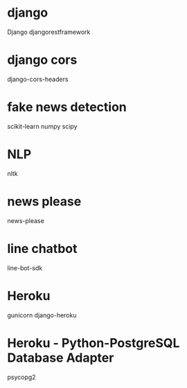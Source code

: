 # django
Django
djangorestframework

# django cors
django-cors-headers

# fake news detection
scikit-learn
numpy
scipy

# NLP
nltk

# news please
news-please

# line chatbot
line-bot-sdk

# Heroku
gunicorn
django-heroku

# Heroku - Python-PostgreSQL Database Adapter
psycopg2